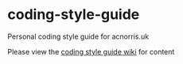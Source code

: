 # coding-style-guide
Personal coding style guide for acnorris.uk

Please view the [coding style guide wiki](https://github.com/acnorrisuk/coding-style-guide/wiki) for content
